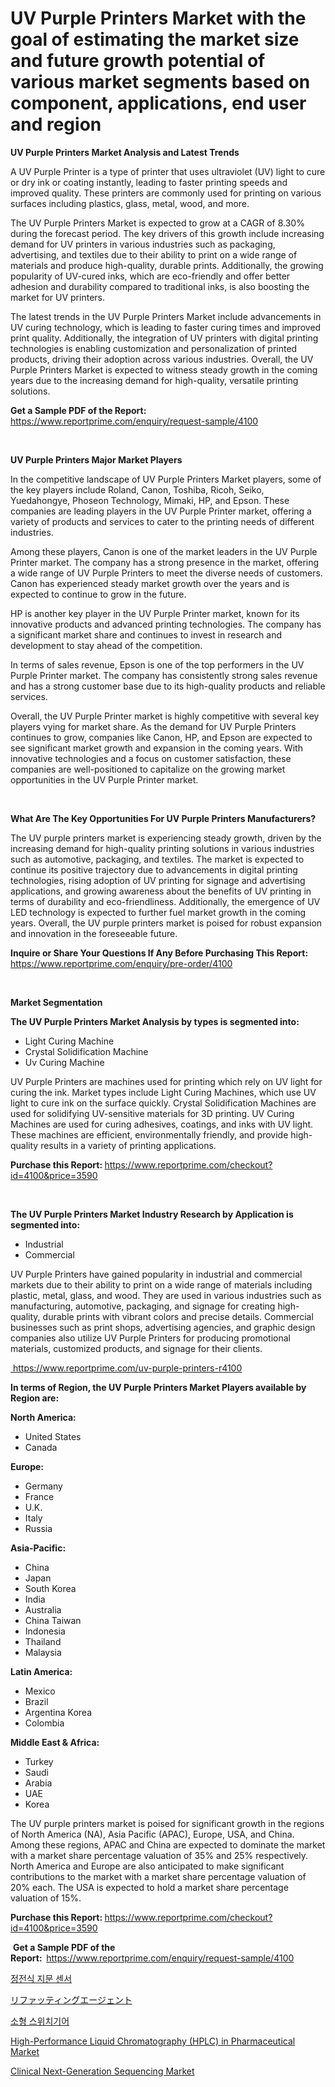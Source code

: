 <p><h1>UV Purple Printers Market with the goal of estimating the market size and future growth potential of various market segments based on component, applications, end user and region</h1></p><p><strong>UV Purple Printers Market Analysis and Latest Trends</strong></p>
<p><p>A UV Purple Printer is a type of printer that uses ultraviolet (UV) light to cure or dry ink or coating instantly, leading to faster printing speeds and improved quality. These printers are commonly used for printing on various surfaces including plastics, glass, metal, wood, and more.</p><p>The UV Purple Printers Market is expected to grow at a CAGR of 8.30% during the forecast period. The key drivers of this growth include increasing demand for UV printers in various industries such as packaging, advertising, and textiles due to their ability to print on a wide range of materials and produce high-quality, durable prints. Additionally, the growing popularity of UV-cured inks, which are eco-friendly and offer better adhesion and durability compared to traditional inks, is also boosting the market for UV printers.</p><p>The latest trends in the UV Purple Printers Market include advancements in UV curing technology, which is leading to faster curing times and improved print quality. Additionally, the integration of UV printers with digital printing technologies is enabling customization and personalization of printed products, driving their adoption across various industries. Overall, the UV Purple Printers Market is expected to witness steady growth in the coming years due to the increasing demand for high-quality, versatile printing solutions.</p></p>
<p><strong>Get a Sample PDF of the Report:&nbsp;</strong> <a href="https://www.reportprime.com/enquiry/request-sample/4100">https://www.reportprime.com/enquiry/request-sample/4100</a></p>
<p>&nbsp;</p>
<p><strong>UV Purple Printers Major Market Players</strong></p>
<p><p>In the competitive landscape of UV Purple Printers Market players, some of the key players include Roland, Canon, Toshiba, Ricoh, Seiko, Yuedahongye, Phoseon Technology, Mimaki, HP, and Epson. These companies are leading players in the UV Purple Printer market, offering a variety of products and services to cater to the printing needs of different industries.</p><p>Among these players, Canon is one of the market leaders in the UV Purple Printer market. The company has a strong presence in the market, offering a wide range of UV Purple Printers to meet the diverse needs of customers. Canon has experienced steady market growth over the years and is expected to continue to grow in the future.</p><p>HP is another key player in the UV Purple Printer market, known for its innovative products and advanced printing technologies. The company has a significant market share and continues to invest in research and development to stay ahead of the competition.</p><p>In terms of sales revenue, Epson is one of the top performers in the UV Purple Printer market. The company has consistently strong sales revenue and has a strong customer base due to its high-quality products and reliable services.</p><p>Overall, the UV Purple Printer market is highly competitive with several key players vying for market share. As the demand for UV Purple Printers continues to grow, companies like Canon, HP, and Epson are expected to see significant market growth and expansion in the coming years. With innovative technologies and a focus on customer satisfaction, these companies are well-positioned to capitalize on the growing market opportunities in the UV Purple Printer market.</p></p>
<p>&nbsp;</p>
<p><strong>What Are The Key Opportunities For UV Purple Printers Manufacturers?</strong></p>
<p><p>The UV purple printers market is experiencing steady growth, driven by the increasing demand for high-quality printing solutions in various industries such as automotive, packaging, and textiles. The market is expected to continue its positive trajectory due to advancements in digital printing technologies, rising adoption of UV printing for signage and advertising applications, and growing awareness about the benefits of UV printing in terms of durability and eco-friendliness. Additionally, the emergence of UV LED technology is expected to further fuel market growth in the coming years. Overall, the UV purple printers market is poised for robust expansion and innovation in the foreseeable future.</p></p>
<p><strong>Inquire or Share Your Questions If Any Before Purchasing This Report:</strong> <a href="https://www.reportprime.com/enquiry/pre-order/4100">https://www.reportprime.com/enquiry/pre-order/4100</a></p>
<p>&nbsp;</p>
<p><strong>Market Segmentation</strong></p>
<p><strong>The UV Purple Printers Market Analysis by types is segmented into:</strong></p>
<p><ul><li>Light Curing Machine</li><li>Crystal Solidification Machine</li><li>Uv Curing Machine</li></ul></p>
<p><p>UV Purple Printers are machines used for printing which rely on UV light for curing the ink. Market types include Light Curing Machines, which use UV light to cure ink on the surface quickly. Crystal Solidification Machines are used for solidifying UV-sensitive materials for 3D printing. UV Curing Machines are used for curing adhesives, coatings, and inks with UV light. These machines are efficient, environmentally friendly, and provide high-quality results in a variety of printing applications.</p></p>
<p><strong>Purchase this Report:&nbsp;</strong><a href="https://www.reportprime.com/checkout?id=4100&price=3590">https://www.reportprime.com/checkout?id=4100&price=3590</a></p>
<p>&nbsp;</p>
<p><strong>The UV Purple Printers Market Industry Research by Application is segmented into:</strong></p>
<p><ul><li>Industrial</li><li>Commercial</li></ul></p>
<p><p>UV Purple Printers have gained popularity in industrial and commercial markets due to their ability to print on a wide range of materials including plastic, metal, glass, and wood. They are used in various industries such as manufacturing, automotive, packaging, and signage for creating high-quality, durable prints with vibrant colors and precise details. Commercial businesses such as print shops, advertising agencies, and graphic design companies also utilize UV Purple Printers for producing promotional materials, customized products, and signage for their clients.</p></p>
<p><a href="https://www.reportprime.com/uv-purple-printers-r4100">&nbsp;https://www.reportprime.com/uv-purple-printers-r4100</a></p>
<p><strong>In terms of Region, the UV Purple Printers Market Players available by Region are:</strong></p>
<p>
    <p> <strong> North America: </strong>
        <ul>
            <li>United States</li>
            <li>Canada</li>
        </ul>
        </p> 
    <p> <strong> Europe: </strong>
        <ul>
            <li>Germany</li>
            <li>France</li>
            <li>U.K.</li>
            <li>Italy</li>
            <li>Russia</li>
        </ul>
        </p> 
    <p> <strong> Asia-Pacific: </strong>
        <ul>
            <li>China</li>
            <li>Japan</li>
            <li>South Korea</li>
            <li>India</li>
            <li>Australia</li>
            <li>China Taiwan</li>
            <li>Indonesia</li>
            <li>Thailand</li>
            <li>Malaysia</li>
        </ul>
        </p> 
    <p> <strong> Latin America: </strong>
        <ul>
            <li>Mexico</li>
            <li>Brazil</li>
            <li>Argentina Korea</li>
            <li>Colombia</li>
        </ul>
        </p> 
    <p> <strong> Middle East & Africa: </strong>
        <ul>
            <li>Turkey</li>
            <li>Saudi</li>
            <li>Arabia</li>
            <li>UAE</li>
            <li>Korea</li>
        </ul>
    </p>
    </p>
<p><p>The UV purple printers market is poised for significant growth in the regions of North America (NA), Asia Pacific (APAC), Europe, USA, and China. Among these regions, APAC and China are expected to dominate the market with a market share percentage valuation of 35% and 25% respectively. North America and Europe are also anticipated to make significant contributions to the market with a market share percentage valuation of 20% each. The USA is expected to hold a market share percentage valuation of 15%.</p></p>
<p><strong>Purchase this Report: </strong><a href="https://www.reportprime.com/checkout?id=4100&price=3590">https://www.reportprime.com/checkout?id=4100&price=3590</a></p>
<p>&nbsp;<strong>Get a Sample PDF of the Report:&nbsp;&nbsp;</strong><a href="https://www.reportprime.com/enquiry/request-sample/4100">https://www.reportprime.com/enquiry/request-sample/4100</a></p>
<p><strong></strong></p>
<p><p><a href="https://github.com/milikokao84/Market-Research-Report-List-1/blob/main/149443349427.md">정전식 지문 센서</a></p><p><a href="https://medium.com/@claudehintz/%E5%9C%B0%E5%9F%9F-%E7%A8%AE%E9%A1%9E-%E6%A4%8D%E7%89%A9%E8%84%82%E8%82%AA%E6%B6%B2-%E5%8B%95%E7%89%A9%E8%84%82%E8%82%AA%E6%B6%B2-%E5%A1%A9%E8%84%82%E8%82%AA%E6%B6%B2-%E3%81%9D%E3%81%AE%E4%BB%96-%E3%81%8A%E3%82%88%E3%81%B3%E7%94%A8%E9%80%94-%E5%8C%96%E5%AD%A6%E5%B7%A5%E6%A5%AD-%E5%8C%96%E7%B2%A7%E5%93%81-%E9%A3%BC%E6%96%99%E6%B7%BB%E5%8A%A0%E7%89%A9-%E3%81%9D%E3%81%AE%E4%BB%96-%E3%81%AB%E3%82%88%E3%82%8B%E4%B8%96%E7%95%8C%E7%9A%84%E3%81%AA%E3%83%AA%E3%83%95%E3%82%A1%E3%83%83%E3%83%88%E3%82%A8%E3%83%BC%E3%82%B8%E3%82%A7%E3%83%B3%E3%83%88%E5%B8%82%E5%A0%B4%E3%81%AE%E3%83%88%E3%83%AC%E3%83%B3%E3%83%89%E3%81%A8%E6%88%90%E9%95%B7%E6%A9%9F%E4%BC%9A%E3%81%AE%E8%A9%95%E4%BE%A1-d0a6baecb381">リファッティングエージェント</a></p><p><a href="https://medium.com/@bricebeahan2023/%EA%B8%80%EB%A1%9C%EB%B2%8C-%EC%BB%B4%ED%8C%A9%ED%8A%B8-%EC%8A%A4%EC%9C%84%EC%B9%98%EA%B8%B0%EC%96%B4-%EC%82%B0%EC%97%85-%EC%97%B0%EA%B5%AC-%EB%B3%B4%EA%B3%A0%EC%84%9C-%EA%B2%BD%EC%9F%81-%ED%92%8D%EA%B2%BD-%EC%8B%9C%EC%9E%A5-%EA%B7%9C%EB%AA%A8-%EC%A7%80%EC%97%AD-%ED%98%84%ED%99%A9-%EB%B0%8F-%EC%A0%84%EB%A7%9D-%EC%98%88%EC%B8%A1-2024-2031-acf49cdb4392">소형 스위치기어</a></p><p><a href="https://issuu.com/reportprime-2/docs/high-performance-liquid-chromatography-hplc-in-pha">High-Performance Liquid Chromatography (HPLC) in Pharmaceutical Market</a></p><p><a href="https://issuu.com/reportprime-2/docs/clinical-next-generation-sequencing-market-size-20">Clinical Next-Generation Sequencing Market</a></p></p>